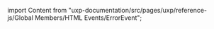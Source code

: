 
import Content from "uxp-documentation/src/pages/uxp/reference-js/Global Members/HTML Events/ErrorEvent";

<Content query="product=photoshop"/>

